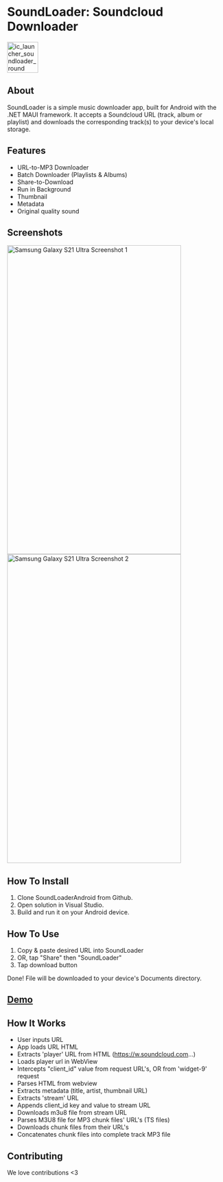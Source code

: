 # SoundLoader: Soundcloud Downloader

<img width="72" height="72" alt="ic_launcher_soundloader_round" src="https://github.com/user-attachments/assets/1cd86fc9-3afa-415c-8bcf-6d0cd810ab82" />  


## About

SoundLoader is a simple music downloader app, built for Android with the .NET MAUI framework.  It accepts a Soundcloud URL (track, album or playlist) and downloads the corresponding track(s) to your device's local storage.


## Features

*  URL-to-MP3 Downloader
*  Batch Downloader (Playlists & Albums)
*  Share-to-Download
*  Run in Background
*  Thumbnail
*  Metadata
*  Original quality sound


## Screenshots

<img width="405" height="720" alt="Samsung Galaxy S21 Ultra Screenshot 1" src="https://github.com/user-attachments/assets/ae7b687a-7609-4f2a-b28a-54cd3d7710dd" />
<img width="405" height="720" alt="Samsung Galaxy S21 Ultra Screenshot 2" src="https://github.com/user-attachments/assets/cc057454-9e08-4ad9-b9d1-49dbfd81e113" />


## How To Install

1.  Clone SoundLoaderAndroid from Github.
2.  Open solution in Visual Studio.
3.  Build and run it on your Android device.


## How To Use

1.  Copy & paste desired URL into SoundLoader
2.  OR, tap "Share" then "SoundLoader"
3.  Tap download button

Done!  File will be downloaded to your device's Documents directory.


## [Demo](https://youtu.be/Evi0wVs-WLI?si=z8fdNlIfUhn9m3Xa)


## How It Works

*  User inputs URL
*  App loads URL HTML
*  Extracts 'player' URL from HTML (https://w.soundcloud.com...)
*  Loads player url in WebView
*  Intercepts "client_id" value from request URL's, OR from 'widget-9' request
*  Parses HTML from webview
*  Extracts metadata (title, artist, thumbnail URL)
*  Extracts 'stream' URL
*  Appends client_id key and value to stream URL
*  Downloads m3u8 file from stream URL
*  Parses M3U8 file for MP3 chunk files' URL's (TS files)
*  Downloads chunk files from their URL's
*  Concatenates chunk files into complete track MP3 file


## Contributing

We love contributions <3
